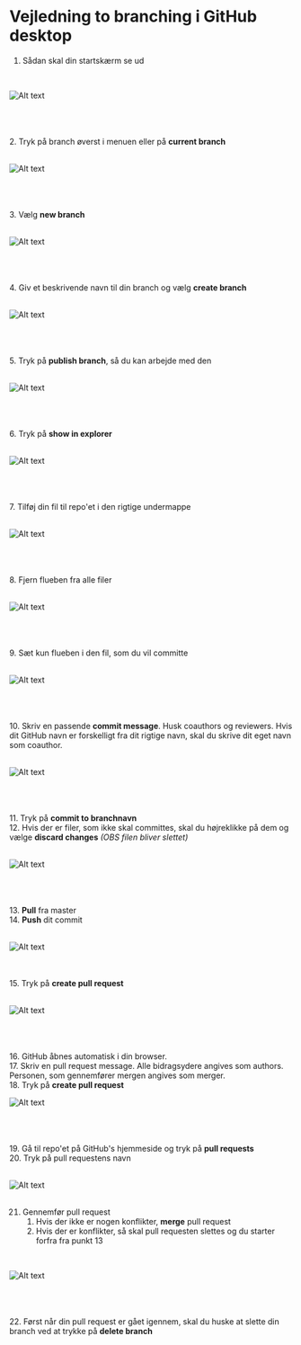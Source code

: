 # Vejledning to branching i GitHub desktop

1. Sådan skal din startskærm se ud <br>
<br>

![Alt text](./Billeder_til_github_desktop_branchvejledning/vejledning1.png) <br><br>

<br><br> 2. Tryk på branch øverst i menuen eller på **current branch** <br>
<br>

![Alt text](./Billeder_til_github_desktop_branchvejledning/vejledning2.png) <br><br>

<br><br> 3. Vælg **new branch** <br>
<br>

![Alt text](./Billeder_til_github_desktop_branchvejledning/vejledning3.png) <br><br>

<br><br> 4. Giv et beskrivende navn til din branch og vælg **create branch** <br>
<br>

![Alt text](./Billeder_til_github_desktop_branchvejledning/vejledning4.png) <br><br>

<br><br> 5. Tryk på **publish branch**, så du kan arbejde med den <br>
<br>

![Alt text](./Billeder_til_github_desktop_branchvejledning/vejledning5.png) <br><br>

<br><br> 6. Tryk på **show in explorer** <br>
<br>

![Alt text](./Billeder_til_github_desktop_branchvejledning/vejledning6.png) <br><br>

<br><br> 7. Tilføj din fil til repo'et i den rigtige undermappe <br>
<br>

![Alt text](./Billeder_til_github_desktop_branchvejledning/vejledning7.png) <br><br>

<br><br> 8. Fjern flueben fra alle filer <br>
<br>

![Alt text](./Billeder_til_github_desktop_branchvejledning/vejledning8.png) <br><br>

<br><br> 9. Sæt kun flueben i den fil, som du vil committe <br>
<br>

![Alt text](./Billeder_til_github_desktop_branchvejledning/vejledning9.PNG) <br><br>

<br><br> 10. Skriv en passende **commit message**. Husk coauthors og reviewers. Hvis dit GitHub navn er forskelligt fra dit rigtige navn, skal du skrive dit eget navn som coauthor. <br>
<br>

![Alt text](./Billeder_til_github_desktop_branchvejledning/vejledning10.png) <br><br>

<br><br> 11. Tryk på **commit to branchnavn** <br>
12. Hvis der er filer, som ikke skal committes, skal du højreklikke på dem og vælge **discard changes** _(OBS filen bliver slettet)_ <br>
<br>

![Alt text](./Billeder_til_github_desktop_branchvejledning/vejledning11.png) <br><br>

<br><br> 13. **Pull** fra master <br>
14. **Push** dit commit <br>
<br>

![Alt text](./Billeder_til_github_desktop_branchvejledning/vejledning12.png) 

<br><br> 15. Tryk på **create pull request** <br>
<br>

![Alt text](./Billeder_til_github_desktop_branchvejledning/vejledning13.png) <br><br>

<br><br> 16. GitHub åbnes automatisk i din browser. <br>
17. Skriv en pull request message. Alle bidragsydere angives som authors. Personen, som gennemfører mergen angives som merger. <br>
18. Tryk på **create pull request**
<br>

![Alt text](./Billeder_til_github_desktop_branchvejledning/vejledning14.png) <br><br>

<br><br> 19. Gå til repo'et på GitHub's hjemmeside og tryk på **pull requests** <br>
20. Tryk på pull requestens navn <br>
<br>

![Alt text](./Billeder_til_github_desktop_branchvejledning/vejledning15.png) <br><br>

21. Gennemfør pull request <br>
	1. Hvis der ikke er nogen konflikter, **merge** pull request 
	2. Hvis der er konflikter, så skal pull requesten slettes og du starter forfra fra punkt 13 <br>
<br>	
	
![Alt text](./Billeder_til_github_desktop_branchvejledning/vejledning16.png) <br><br>

<br><br> 22. Først når din pull request er gået igennem, skal du huske at slette din branch ved at trykke på **delete branch**